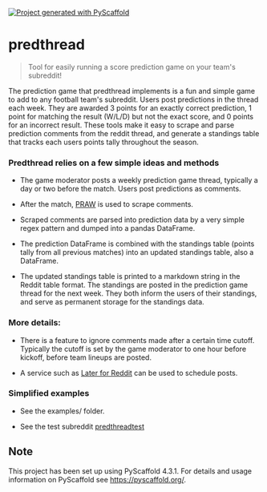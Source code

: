 <!-- These are examples of badges you might want to add to your README:
     please update the URLs accordingly

[![Built Status](https://api.cirrus-ci.com/github/<USER>/predthread.svg?branch=main)](https://cirrus-ci.com/github/<USER>/predthread)
[![ReadTheDocs](https://readthedocs.org/projects/predthread/badge/?version=latest)](https://predthread.readthedocs.io/en/stable/)
[![Coveralls](https://img.shields.io/coveralls/github/<USER>/predthread/main.svg)](https://coveralls.io/r/<USER>/predthread)
[![PyPI-Server](https://img.shields.io/pypi/v/predthread.svg)](https://pypi.org/project/predthread/)
[![Conda-Forge](https://img.shields.io/conda/vn/conda-forge/predthread.svg)](https://anaconda.org/conda-forge/predthread)
[![Monthly Downloads](https://pepy.tech/badge/predthread/month)](https://pepy.tech/project/predthread)
[![Twitter](https://img.shields.io/twitter/url/http/shields.io.svg?style=social&label=Twitter)](https://twitter.com/predthread)
-->

[![Project generated with PyScaffold](https://img.shields.io/badge/-PyScaffold-005CA0?logo=pyscaffold)](https://pyscaffold.org/)

# predthread

> Tool for easily running a score prediction game on your team's subreddit!

The prediction game that predthread implements is a fun and simple game to add to any football team's subreddit. Users post predictions in the thread each week. They are awarded 3 points for an exactly correct prediction, 1 point for matching the result (W/L/D) but not the exact score, and 0 points for an incorrect result. These tools make it easy to scrape and parse prediction comments from the reddit thread, and generate a standings table that tracks each users points tally throughout the season.

### Predthread relies on a few simple ideas and methods

- The game moderator posts a weekly prediction game thread, typically a day or two before the match. Users post predictions as comments.

- After the match, [PRAW](https://praw.readthedocs.io/en/stable/) is used to scrape comments.

- Scraped comments are parsed into prediction data by a very simple regex pattern and dumped into a pandas DataFrame.

- The prediction DataFrame is combined with the standings table (points tally from all previous matches) into an updated standings table, also a DataFrame.

- The updated standings table is printed to a markdown string in the Reddit table format. The standings are posted in the prediction game thread for the next week. They both inform the users of their standings, and serve as permanent storage for the standings data.

### More details:

- There is a feature to ignore comments made after a certain time cutoff. Typically the cutoff is set by the game moderator to one hour before kickoff, before team lineups are posted.

- A service such as [Later for Reddit](laterforreddit.com) can be used to schedule posts.

### Simplified examples

- See the examples/ folder.

- See the test subreddit [predthreadtest](https://www.reddit.com/r/predthreadtest/)

<!-- pyscaffold-notes -->

## Note

This project has been set up using PyScaffold 4.3.1. For details and usage
information on PyScaffold see https://pyscaffold.org/.
